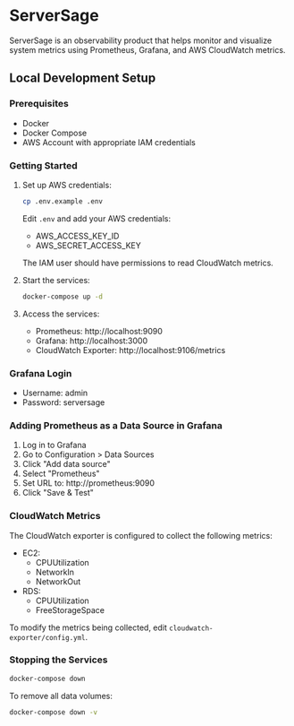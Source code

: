 # ServerSage

ServerSage is an observability product that helps monitor and visualize system metrics using Prometheus, Grafana, and AWS CloudWatch metrics.

## Local Development Setup

### Prerequisites
- Docker
- Docker Compose
- AWS Account with appropriate IAM credentials

### Getting Started

1. Set up AWS credentials:
   ```bash
   cp .env.example .env
   ```
   Edit `.env` and add your AWS credentials:
   - AWS_ACCESS_KEY_ID
   - AWS_SECRET_ACCESS_KEY

   The IAM user should have permissions to read CloudWatch metrics.

2. Start the services:
   ```bash
   docker-compose up -d
   ```

3. Access the services:
   - Prometheus: http://localhost:9090
   - Grafana: http://localhost:3000
   - CloudWatch Exporter: http://localhost:9106/metrics

### Grafana Login
- Username: admin
- Password: serversage

### Adding Prometheus as a Data Source in Grafana
1. Log in to Grafana
2. Go to Configuration > Data Sources
3. Click "Add data source"
4. Select "Prometheus"
5. Set URL to: http://prometheus:9090
6. Click "Save & Test"

### CloudWatch Metrics
The CloudWatch exporter is configured to collect the following metrics:
- EC2:
  - CPUUtilization
  - NetworkIn
  - NetworkOut
- RDS:
  - CPUUtilization
  - FreeStorageSpace

To modify the metrics being collected, edit `cloudwatch-exporter/config.yml`.

### Stopping the Services
```bash
docker-compose down
```

To remove all data volumes:
```bash
docker-compose down -v
```
